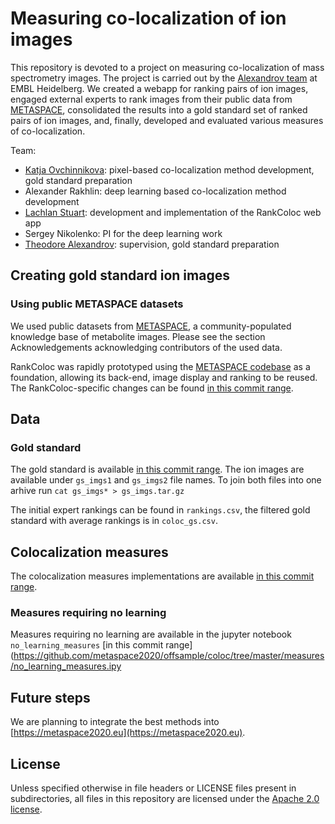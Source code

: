 # Measuring co-localization of ion images

This repository is devoted to a project on measuring co-localization of mass spectrometry images. The project is carried out by the [Alexandrov team](https://www.embl.de/research/units/scb/alexandrov/) at EMBL Heidelberg. We created a webapp for ranking pairs of ion images, engaged external experts to rank images from their public data from [METASPACE](http://metaspace2020.eu), consolidated the results into a gold standard set of ranked pairs of ion images, and, finally, developed and evaluated various measures of co-localization.

Team:

- [Katja Ovchinnikova](http://ovchinnikova.me/): pixel-based co-localization method development, gold standard preparation
- Alexander Rakhlin: deep learning based co-localization method development
- [Lachlan Stuart](https://github.com/LachlanStuart): development and implementation of the RankColoc web app
- Sergey Nikolenko: PI for the deep learning work
- [Theodore Alexandrov](https://www.embl.de/research/units/scb/alexandrov/members/index.php?s_personId=CP-60020464): supervision, gold standard preparation

## Creating gold standard ion images

### Using public METASPACE datasets

We used public datasets from [METASPACE](http://metaspace2020.eu), a community-populated knowledge base of metabolite images. Please see the section Acknowledgements acknowledging contributors of the used data.

RankColoc was rapidly prototyped using the [METASPACE codebase](https://github.com/metaspace2020/metaspace/) as a foundation,
allowing its back-end, image display and ranking to be reused. The RankColoc-specific changes can be found 
[in this commit range](https://github.com/metaspace2020/coloc/compare/2d316a9049c561e5f5b7a0deded05930a435dc14...67f8fa10e5aa1f7a1052c4adaae997a489b9ce52). 

## Data

### Gold standard

The gold standard is available [in this commit range](https://github.com/metaspace2020/coloc/tree/master/GS).
The ion images are available under `gs_imgs1` and `gs_imgs2` file names. To join both files into one arhive run `cat gs_imgs* > gs_imgs.tar.gz`

The initial expert rankings can be found in `rankings.csv`, the filtered gold standard with average rankings is in `coloc_gs.csv`.

## Colocalization measures

The colocalization measures implementations are available [in this commit range](https://github.com/metaspace2020/offsample/coloc/tree/master/measures).

### Measures requiring no learning

Measures requiring no learning are available in the jupyter notebook `no_learning_measures` [in this commit range](https://github.com/metaspace2020/offsample/coloc/tree/master/measures/no_learning_measures.ipy

## Future steps

We are planning to integrate the best methods into [https://metaspace2020.eu](https://metaspace2020.eu).

## License

Unless specified otherwise in file headers or LICENSE files present in subdirectories, all files in this repository are licensed under the [Apache 2.0 license](LICENSE).
